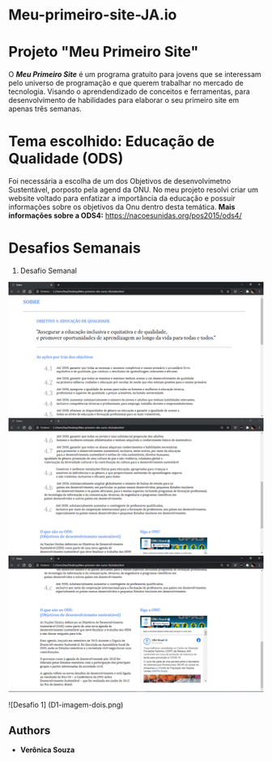 # Meu-primeiro-site-JA.io

# Projeto "Meu Primeiro Site"
   
O  ***Meu Primeiro Site*** é um programa gratuito para jovens que se interessam pelo universo de programação e que querem trabalhar no mercado de tecnologia. Visando o aprendendizado de conceitos e ferramentas, para desenvolvimento de habilidades para elaborar o seu primeiro site em apenas três semanas.

# Tema escolhido: Educação de Qualidade (ODS)

Foi necessária a escolha de um dos Objetivos de desenvolvimetno Sustentável, porposto pela agend da ONU. No meu projeto resolvi criar um website voltado para enfatizar a importância da educação e possuir informações sobre os objetivos da Onu dentro desta temática.
**Mais informações sobre a ODS4:** https://nacoesunidas.org/pos2015/ods4/

# Desafios Semanais
 1. Desafio Semanal

![Desafio Um](desafioImgUm.png)
![Desafio Dois](desafioImgDois.png)
![Desafio Tres](desafioImgTres.png)


 ![Desafio 1] (D1-imagem-dois.png)


## Authors
* **Verônica Souza**

